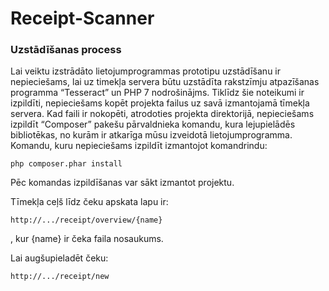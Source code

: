# Receipt-Scanner

### Uzstādīšanas process
Lai veiktu izstrādāto lietojumprogrammas prototipu uzstādīšanu ir nepieciešams, lai uz timekļa servera būtu uzstādīta rakstzīmju atpazīšanas programma “Tesseract” un PHP 7 nodrošinājms. Tiklīdz šie noteikumi ir izpildīti, nepieciešams kopēt projekta failus uz savā izmantojamā tīmekļa servera. Kad faili ir nokopēti, atrodoties projekta direktorijā, nepieciešams izpildīt “Composer” pakešu pārvaldnieka komandu, kura lejupielādēs bibliotēkas, no kurām ir atkarīga mūsu izveidotā lietojumprogramma. Komandu, kuru nepieciešams izpildīt izmantojot komandrindu: 
```
php composer.phar install
```
Pēc komandas izpildīšanas var sākt izmantot projektu.


Tīmekļa ceļš līdz čeku apskata lapu ir:
```
http://.../receipt/overview/{name}
```
, kur {name} ir čeka faila nosaukums.

Lai augšupieladēt čeku:
```
http://.../receipt/new
```
